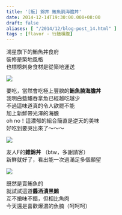 ```yaml
---
title: '[飯] 錦丼 鮪魚腩海膽丼'
date: 2014-12-14T19:30:00.000+08:00
draft: false
aliases: [ "/2014/12/blog-post_14.html" ]
tags : [flavor - 行膳積腹]
---
```


鴻星旗下的鮪魚丼食府  
裝修是築地風格  
也標榜刺身食材是從築地運送  

[![](https://farm8.staticflickr.com/7518/15772430329_b38008a2e2_z.jpg)](https://farm8.staticflickr.com/7518/15772430329_b38008a2e2_z.jpg)

要吃，當然會吃極上豐腴的**鮪魚腩海膽丼**  
我明白藍鰭吞拿魚已經越吃越少  
不過這味道真的令人欲罷不能  
加上新鮮帶光澤的海膽  
oh no！這濃郁的組合簡直是逆天的美味  
好吃到要哭出來了～～～  

[![](https://farm8.staticflickr.com/7490/15772421159_9310db6265_z.jpg)](https://farm8.staticflickr.com/7490/15772421159_9310db6265_z.jpg)

友人F的**雜錦丼** （btw，多謝請客）  
新鮮就好了，看出能一次過滿足多個願望  

[![](https://farm8.staticflickr.com/7546/15338809933_482f92ea76_z.jpg)](https://farm8.staticflickr.com/7546/15338809933_482f92ea76_z.jpg)

既然是賣鮪魚的  
就試試這道**醬酒漬黑鮪**  
互不搶味不錯，但相比魚肉  
今天還是喜歡爆濃的魚腩（呵呵呵）